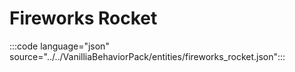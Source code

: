 # Fireworks Rocket

:::code language="json" source="../../VanilliaBehaviorPack/entities/fireworks_rocket.json":::